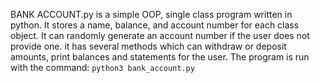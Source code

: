 BANK ACCOUNT.py
is a simple OOP, single class program written in python.
It stores a name, balance, and account number for each class object.  It can randomly generate an account number if the user does not provide one.
it has several methods which can withdraw or deposit amounts, print balances and statements for the user. 
The program is run with the command: ```python3 bank_account.py```